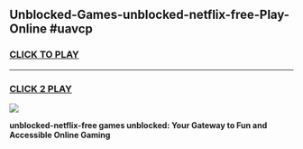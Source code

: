 
## Unblocked-Games-unblocked-netflix-free-Play-Online #uavcp
<h3>
<a href="https://news.freeplayer.one?title=unblocked-netflix-free&ref=3">CLICK TO PLAY</a></h3>
<hr>

<h3>
<a href="https://news.freeplayer.one?title=unblocked-netflix-free&ref=3">CLICK 2 PLAY</a>
  
</h3>

<a href="https://news.freeplayer.one?title=unblocked-netflix-free&ref=3"><img src="https://clearcache.store/games.png"></a>


**unblocked-netflix-free games unblocked: Your Gateway to Fun and Accessible Online Gaming**
